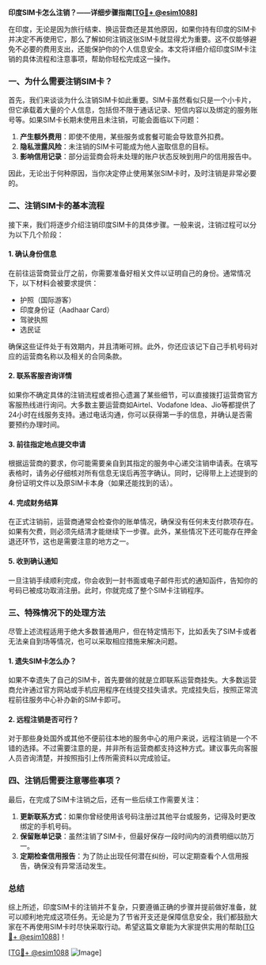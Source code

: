 **印度SIM卡怎么注销？——详细步骤指南[[TG💪+ @esim1088](https://t.me/s/esim1088)]**

在印度，无论是因为旅行结束、换运营商还是其他原因，如果你持有印度的SIM卡并决定不再使用它，那么了解如何注销这张SIM卡就显得尤为重要。这不仅能够避免不必要的费用支出，还能保护你的个人信息安全。本文将详细介绍印度SIM卡注销的具体流程和注意事项，帮助你轻松完成这一操作。

### 一、为什么需要注销SIM卡？

首先，我们来谈谈为什么注销SIM卡如此重要。SIM卡虽然看似只是一个小卡片，但它承载着大量的个人信息，包括但不限于通话记录、短信内容以及绑定的服务账号等。如果SIM卡长期未使用且未注销，可能会面临以下问题：

1. **产生额外费用**：即使不使用，某些服务或套餐可能会导致意外扣费。
2. **隐私泄露风险**：未注销的SIM卡可能成为他人盗取信息的目标。
3. **影响信用记录**：部分运营商会将未处理的账户状态反映到用户的信用报告中。

因此，无论出于何种原因，当你决定停止使用某张SIM卡时，及时注销是非常必要的。

### 二、注销SIM卡的基本流程

接下来，我们将逐步介绍注销印度SIM卡的具体步骤。一般来说，注销过程可以分为以下几个阶段：

#### 1. 确认身份信息
在前往运营商营业厅之前，你需要准备好相关文件以证明自己的身份。通常情况下，以下材料会被要求提供：
- 护照（国际游客）
- 印度身份证（Aadhaar Card）
- 驾驶执照
- 选民证

确保这些证件处于有效期内，并且清晰可辨。此外，你还应该记下自己手机号码对应的运营商名称以及相关的合同条款。

#### 2. 联系客服咨询详情
如果你不确定具体的注销流程或者担心遗漏了某些细节，可以直接拨打运营商官方客服热线进行询问。大多数主要运营商如Airtel、Vodafone Idea、Jio等都提供了24小时在线服务支持。通过电话沟通，你可以获得第一手的信息，并确认是否需要预约办理时间。

#### 3. 前往指定地点提交申请
根据运营商的要求，你可能需要亲自到其指定的服务中心递交注销申请表。在填写表格时，请务必仔细核对所有信息无误后再签字确认。同时，记得带上上述提到的身份证明文件以及原SIM卡本身（如果还能找到的话）。

#### 4. 完成财务结算
在正式注销前，运营商通常会检查你的账单情况，确保没有任何未支付款项存在。如果有欠费，则必须先结清才能继续下一步骤。此外，某些情况下还可能存在押金退还环节，这也是需要注意的地方之一。

#### 5. 收到确认通知
一旦注销手续顺利完成，你会收到一封书面或电子邮件形式的通知函件，告知你的号码已被成功取消注册。此时，你就完成了整个SIM卡注销程序。

### 三、特殊情况下的处理方法

尽管上述流程适用于绝大多数普通用户，但在特定情形下，比如丢失了SIM卡或者无法亲自到场等情况，也可以采取相应措施来解决问题。

#### 1. 遗失SIM卡怎么办？
如果不幸遗失了自己的SIM卡，首先要做的就是立即联系运营商挂失。大多数运营商允许通过官方网站或手机应用程序在线提交挂失请求。完成挂失后，按照正常流程前往服务中心补办新的SIM卡即可。

#### 2. 远程注销是否可行？
对于那些身处国外或其他不便前往本地的服务中心的用户来说，远程注销是一个不错的选择。不过需要注意的是，并非所有运营商都支持这种方式。建议事先向客服人员咨询清楚，并按照指引上传所需资料以完成验证。

### 四、注销后需要注意哪些事项？

最后，在完成了SIM卡注销之后，还有一些后续工作需要关注：

1. **更新联系方式**：如果你曾经使用该号码注册过其他平台或服务，记得及时更改绑定的手机号码。
2. **保留账单记录**：虽然注销了SIM卡，但最好保存一段时间内的消费明细以防万一。
3. **定期检查信用报告**：为了防止出现任何潜在纠纷，可以定期查看个人信用报告，确保没有异常活动发生。

### 总结

综上所述，印度SIM卡的注销并不复杂，只要遵循正确的步骤并提前做好准备，就可以顺利地完成这项任务。无论是为了节省开支还是保障信息安全，我们都鼓励大家在不再使用SIM卡时尽快采取行动。希望这篇文章能为大家提供实用的帮助[[TG💪+ @esim1088](https://t.me/s/esim1088)]！

[[TG💪+ @esim1088](https://t.me/s/esim1088) ![Image](https://i.postimg.cc/4NQfJmqS/Snipaste-2025-05-13-00-14-12.png)]